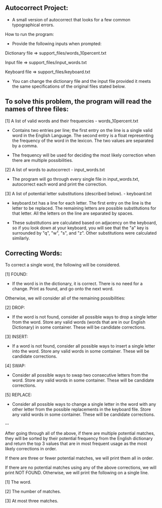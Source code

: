 Autocorrect Project:
-
- A small version of autocorrect that looks for a few common
typographical errors.

How to run the program:
- Provide the following inputs when prompted:

Dictionary file => support_files/words_10percent.txt

Input file      => support_files/input_words.txt

Keyboard file   => support_files/keyboard.txt

- You can change the dictionary file and the input file provided it
meets the same specifications of the original files stated below.



To solve this problem, the program will read the names of three files:
-

[1] A list of valid words and their frequencies - words_10percent.txt
- Contains two entries per line; the first entry on the line is a
single valid word in the English Language. The second entry is a float
representing the frequency of the word in the lexicon. The two values are
separated by a comma.

- The frequency will be used for deciding the most likely correction when
there are multiple possibilities.

[2] A list of words to autocorrect - input_words.txt
- The program will go through every single file in input_words.txt, autocorrect
each word and print the correction.

[3] A list of potential letter substitutions (described below). - keyboard.txt
- keyboard.txt has a line for each letter. The first entry on the line is the
letter to be replaced. The remaining letters are possible substitutions
for that letter. All the letters on the line are separated by spaces.

- These substitutions are calculated based on adjacency on the keyboard,
so if you look down at your keyboard, you will see that the "a" key is
surrounded by "q", "w", "s", and "z".
Other substitutions were calculated similarly.


Correcting Words:
-
To correct a single word, the following will be considered.

[1] FOUND:
- If the word is in the dictionary, it is correct. There is no need
for a change. Print as found, and go onto the next word.

Otherwise, we will consider all of the remaining possibilities:

[2] DROP:
- If the word is not found, consider all possible ways to drop a single letter
from the word. Store any valid words (words that are in our English Dictionary)
in some container. These will be candidate corrections.

[3] INSERT:
- If a word is not found, consider all possible ways to insert a single letter
into the word. Store any valid words in some container. These will be
candidate corrections.

[4] SWAP:
- Consider all possible ways to swap two consecutive letters from the word.
Store any valid words in some container. These will be candidate corrections.

[5] REPLACE:
- Consider all possible ways to change a single letter in the word
with any other letter from the possible replacements in the keyboard file.
Store any valid words in some container. These will be candidate corrections.

--

After going through all of the above, if there are multiple potential matches,
they will be sorted by their potential frequency from the English dictionary
and return the top 3 values that are in most frequent usage as the most likely
corrections in order.

If there are three or fewer potential matches, we will print them all in order.

If there are no potential matches using any of the above corrections,
we will print NOT FOUND. Otherwise, we will print the following on a single line.

[1] The word.

[2] The number of matches.

[3] At most three matches.